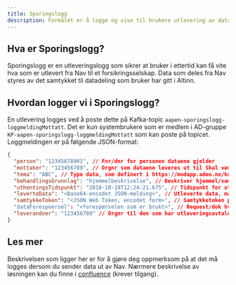 ```yaml
---
title: Sporingslogg
description: Formålet er å logge og vise til brukere utlevering av data fra Nav til forsikringsselskaper på bakgrunn av avgitt samtykke.
---
```


## Hva er Sporingslogg?

Sporingslogg er en utleveringslogg som sikrer at bruker i ettertid kan få vite hva som er utlevert fra Nav til et forsikringsselskap. Data som deles fra Nav styres av det samtykket til datadeling som bruker har gitt i Altinn.

## Hvordan logger vi i Sporingslogg?

En utlevering logges ved å poste dette på Kafka-topic `aapen-sporingslogg-loggmeldingMottatt`. Det er kun systembrukere som er medlem i AD-gruppe `KP-aapen-sporingslogg-loggmeldingMottatt` som kan poste på topicet. Loggmeldingen er på følgende JSON-format:

```json
{
  "person": "12345678901", // Fnr/dnr for personen dataene gjelder
  "mottaker": "123456789", // Orgnr som dataene leveres ut til Skal være 9 sifre
  "tema": "ABC", // Type data, som definert i https://modapp.adeo.no/kodeverksklient/viskodeverk???, Tema 3 tegn
  "behandlingsGrunnlag": "hjemmelbeskrivelse", // Beskriver hjemmel/samtykke som er bakgrunn for at dataene utleveres TODO kodeverk e.l. Max 100 tegn
  "uthentingsTidspunkt": "2018-10-19T12:24:21.675", // Tidspunkt for utlevering, ISO-format uten tidssone
  "leverteData": "<Base64-encodet JSON-melding>", // Utleverte data, max 1.000.000 tegn (i praksis må hele loggmeldingen være under Kafkas grense på 1 MB)
  "samtykkeToken": "<JSON Web Token, encodet form>", // Samtykketoken produsert av Altinn, definert i https://altinn.github.io/docs/guides/samtykke/datakilde/bruk-av-token/ Max 1000 tegn
  "dataForespoersel": "<forespørselen som er brukt>", // Request/dok hvordan Nav hentet data, max 100.000 tegn
  "leverandoer": "123456789" // Orgnr til den som har utleveringsavtalen, benyttes ved delegering Skal være 9 sifre
}
```

## Les mer

Beskrivelsen som ligger her er for å gjøre deg oppmerksom på at det må logges dersom du sender data ut av Nav. Nærmere beskrivelse av løsningen kan du finne i [confluence](https://confluence.adeo.no/display/KES/Sporingslogg) (krever tilgang).
